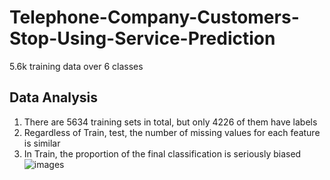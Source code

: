 # Telephone-Company-Customers-Stop-Using-Service-Prediction
5.6k training data over 6 classes

## Data Analysis
1. There are 5634 training sets in total, but only 4226 of them have labels
2. Regardless of Train, test, the number of missing values for each feature is similar
3. In Train, the proportion of the final classification is seriously biased
![images](https://github.com/ycchiu0703/Telephone-Company-Customers-Stop-Using-Service-Prediction/tree/main/images)
